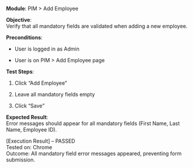 **Module**: PIM > Add Employee

**Objective**:  
Verify that all mandatory fields are validated when adding a new employee.

**Preconditions**:

- User is logged in as Admin
    
- User is on PIM > Add Employee page
    

**Test Steps**:

1. Click “Add Employee”
    
2. Leave all mandatory fields empty
    
3. Click “Save”
    

**Expected Result**:  
Error messages should appear for all mandatory fields (First Name, Last Name, Employee ID).

[Execution Result] – PASSED  
Tested on: Chrome  
Outcome: All mandatory field error messages appeared, preventing form submission.